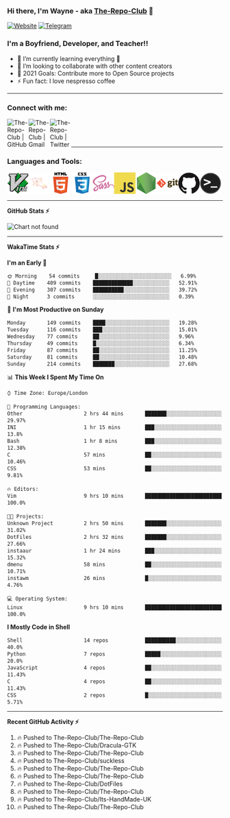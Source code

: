 ### Hi there, I'm Wayne - aka [The-Repo-Club][website] 👋

[![Website](https://img.shields.io/website?label=github.com/The-Repo-Club/&color=orange&style=flat-square&url=https://github.com/The-Repo-Club/)][website]
[![Telegram](https://img.shields.io/badge/Chat%20on-Telegram-orange.svg?color=orange&logo=telegram&style=flat-square)][telegram]

### I'm a Boyfriend, Developer, and Teacher!!

- 🌱 I’m currently learning everything 🤣
- 👯 I’m looking to collaborate with other content creators
- 🥅 2021 Goals: Contribute more to Open Source projects
- ⚡ Fun fact: I love nespresso coffee

---
### Connect with me:

[<img align="left" alt="The-Repo-Club | GitHub" width="50px" src="https://cdn.jsdelivr.net/npm/simple-icons@v3/icons/github.svg" />][website]
[<img align="left" alt="The-Repo-Club | Gmail" width="50px" src="https://cdn.jsdelivr.net/npm/simple-icons@v3/icons/gmail.svg" />][email]
[<img align="left" alt="The-Repo-Club | Twitter" width="50px" src="https://cdn.jsdelivr.net/npm/simple-icons@v3/icons/telegram.svg" />][telegram]

[website]: https://github.com/The-Repo-Club/
[email]: mailto:wayne6324@gmail.com
[telegram]: https://t.me/TheRepoClub

<br />
<br />
<br />

---
### Languages and Tools:

<img align="left" alt="Vim" width="50px" src="https://raw.githubusercontent.com/github/explore/80688e429a7d4ef2fca1e82350fe8e3517d3494d/topics/vim/vim.png" />
<img align="left" alt="Fish" width="50px" src="https://raw.githubusercontent.com/github/explore/80688e429a7d4ef2fca1e82350fe8e3517d3494d/topics/fish/fish.png" />
<img align="left" alt="HTML5" width="50px" src="https://raw.githubusercontent.com/github/explore/80688e429a7d4ef2fca1e82350fe8e3517d3494d/topics/html/html.png" />
<img align="left" alt="CSS3" width="50px" src="https://raw.githubusercontent.com/github/explore/80688e429a7d4ef2fca1e82350fe8e3517d3494d/topics/css/css.png" />
<img align="left" alt="Sass" width="50px" src="https://raw.githubusercontent.com/github/explore/80688e429a7d4ef2fca1e82350fe8e3517d3494d/topics/sass/sass.png" />
<img align="left" alt="JavaScript" width="50px" src="https://raw.githubusercontent.com/github/explore/80688e429a7d4ef2fca1e82350fe8e3517d3494d/topics/javascript/javascript.png" />
<img align="left" alt="Node.js" width="50px" src="https://raw.githubusercontent.com/github/explore/80688e429a7d4ef2fca1e82350fe8e3517d3494d/topics/nodejs/nodejs.png" />
<img align="left" alt="Git" width="50px" src="https://raw.githubusercontent.com/github/explore/80688e429a7d4ef2fca1e82350fe8e3517d3494d/topics/git/git.png" />
<img align="left" alt="GitHub" width="50px" src="https://raw.githubusercontent.com/github/explore/78df643247d429f6cc873026c0622819ad797942/topics/github/github.png" />
<img align="left" alt="Terminal" width="50px" src="https://raw.githubusercontent.com/github/explore/80688e429a7d4ef2fca1e82350fe8e3517d3494d/topics/terminal/terminal.png" />

<br />
<br />
<br />

---

**GitHub Stats ⚡**

![Chart not found](https://github-readme-stats.vercel.app/api?username=The-Repo-Club&theme=tokyonight&show_icons=true&count_private=true&hide_border=true&include_all_commits=true&custom_title=The-Repo-Club%27s+GitHub+Stats)


---

**WakaTime Stats ⚡**

<!--START_SECTION:waka-->
**I'm an Early 🐤** 

```text
🌞 Morning    54 commits     █░░░░░░░░░░░░░░░░░░░░░░░░   6.99% 
🌆 Daytime    409 commits    █████████████░░░░░░░░░░░░   52.91% 
🌃 Evening    307 commits    ██████████░░░░░░░░░░░░░░░   39.72% 
🌙 Night      3 commits      ░░░░░░░░░░░░░░░░░░░░░░░░░   0.39%

```
📅 **I'm Most Productive on Sunday** 

```text
Monday       149 commits    ████░░░░░░░░░░░░░░░░░░░░░   19.28% 
Tuesday      116 commits    ███░░░░░░░░░░░░░░░░░░░░░░   15.01% 
Wednesday    77 commits     ██░░░░░░░░░░░░░░░░░░░░░░░   9.96% 
Thursday     49 commits     █░░░░░░░░░░░░░░░░░░░░░░░░   6.34% 
Friday       87 commits     ██░░░░░░░░░░░░░░░░░░░░░░░   11.25% 
Saturday     81 commits     ██░░░░░░░░░░░░░░░░░░░░░░░   10.48% 
Sunday       214 commits    ███████░░░░░░░░░░░░░░░░░░   27.68%

```


📊 **This Week I Spent My Time On** 

```text
⌚︎ Time Zone: Europe/London

💬 Programming Languages: 
Other                    2 hrs 44 mins       ███████░░░░░░░░░░░░░░░░░░   29.97% 
INI                      1 hr 15 mins        ███░░░░░░░░░░░░░░░░░░░░░░   13.8% 
Bash                     1 hr 8 mins         ███░░░░░░░░░░░░░░░░░░░░░░   12.38% 
C                        57 mins             ██░░░░░░░░░░░░░░░░░░░░░░░   10.46% 
CSS                      53 mins             ██░░░░░░░░░░░░░░░░░░░░░░░   9.81%

🔥 Editors: 
Vim                      9 hrs 10 mins       █████████████████████████   100.0%

🐱‍💻 Projects: 
Unknown Project          2 hrs 50 mins       ███████░░░░░░░░░░░░░░░░░░   31.02% 
DotFiles                 2 hrs 32 mins       ███████░░░░░░░░░░░░░░░░░░   27.66% 
instaaur                 1 hr 24 mins        ███░░░░░░░░░░░░░░░░░░░░░░   15.32% 
dmenu                    58 mins             ██░░░░░░░░░░░░░░░░░░░░░░░   10.71% 
instawm                  26 mins             █░░░░░░░░░░░░░░░░░░░░░░░░   4.76%

💻 Operating System: 
Linux                    9 hrs 10 mins       █████████████████████████   100.0%

```

**I Mostly Code in Shell** 

```text
Shell                    14 repos            ██████████░░░░░░░░░░░░░░░   40.0% 
Python                   7 repos             █████░░░░░░░░░░░░░░░░░░░░   20.0% 
JavaScript               4 repos             ██░░░░░░░░░░░░░░░░░░░░░░░   11.43% 
C                        4 repos             ██░░░░░░░░░░░░░░░░░░░░░░░   11.43% 
CSS                      2 repos             █░░░░░░░░░░░░░░░░░░░░░░░░   5.71%

```



<!--END_SECTION:waka-->

---

**Recent GitHub Activity :zap:**

<!--START_SECTION:activity-->
1. 🔥 Pushed to The-Repo-Club/The-Repo-Club
2. 🔥 Pushed to The-Repo-Club/Dracula-GTK
3. 🔥 Pushed to The-Repo-Club/The-Repo-Club
4. 🔥 Pushed to The-Repo-Club/suckless
5. 🔥 Pushed to The-Repo-Club/The-Repo-Club
6. 🔥 Pushed to The-Repo-Club/The-Repo-Club
7. 🔥 Pushed to The-Repo-Club/DotFiles
8. 🔥 Pushed to The-Repo-Club/The-Repo-Club
9. 🔥 Pushed to The-Repo-Club/Its-HandMade-UK
10. 🔥 Pushed to The-Repo-Club/The-Repo-Club
<!--END_SECTION:activity-->